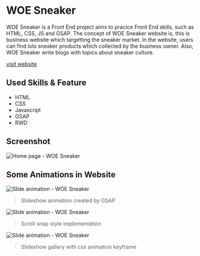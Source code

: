 # WOE Sneaker
WOE Sneaker is a Front End project aims to pracice Front End skills, such as HTML, CSS, JS and GSAP. The concept of WOE Sneaker website is, this is business website which targetting the sneaker market. In the website, users can find lots sneaker products which collected by the business owner. Also, WOE Sneaker write blogs with topics about sneaker culture.  

[visit website](http://woe-sneaker.surge.sh/)  
  
## Used Skills & Feature
- HTML
- CSS
- Javascript
- GSAP
- RWD
  
## Screenshot
    
![Home page - WOE Sneaker](/WoeSneaker/assets/home.png)  
  
## Some Animations in Website  
  
![Slide animation - WOE Sneaker](/WoeSneaker/assets/slide-animation.gif)  
> Slideshow animation created by GSAP  

![Slide animation - WOE Sneaker](/WoeSneaker/assets/scroll-snap-animation.gif)  
> Scroll snap style implementation  
  
![Slide animation - WOE Sneaker](/WoeSneaker/assets/slideshowgallery.gif)  
> Slideshow gallery with css animation keyframe
